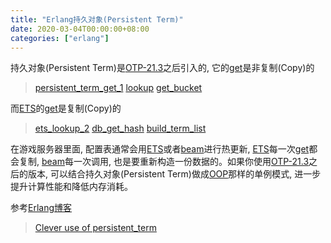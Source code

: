 ```yaml
---
title: "Erlang持久对象(Persistent Term)"
date: 2020-03-04T00:00:00+08:00
categories: ["erlang"]
---
```


持久对象(Persistent Term)是[OTP-21.3](https://github.com/erlang.otp)之后引入的, 它的[get]()是非复制(Copy)的
> [persistent_term_get_1](https://github.com/erlang/otp/blob/maint-24/erts/emulator/beam/erl_bif_persistent.c#L477-L491)
> [lookup](https://github.com/erlang/otp/blob/maint-24/erts/emulator/beam/erl_bif_persistent.c#L962-L980)
> [get_bucket](https://github.com/erlang/otp/blob/maint-24/erts/emulator/beam/erl_bif_persistent.c#L66-L69)

而[ETS]()的[get]()是复制(Copy)的  
> [ets_lookup_2](https://github.com/erlang/otp/blob/maint-24/erts/emulator/beam/erl_db.c#L2496-L2519)
> [db_get_hash](https://github.com/erlang/otp/blob/maint-24/erts/emulator/beam/erl_db_hash.c#L1207-L1207)
> [build_term_list](https://github.com/erlang/otp/blob/maint-24/erts/emulator/beam/erl_db_hash.c#L1185-L1185)

在游戏服务器里面, 配置表通常会用[ETS]()或者[beam]()进行热更新, [ETS]()每一次[get]()都会复制, [beam]()每一次调用, 也是要重新构造一份数据的。如果你使用[OTP-21.3](https://github.com/erlang.otp)之后的版本, 可以结合持久对象(Persistent Term)做成[OOP]()那样的单例模式, 进一步提升计算性能和降低内存消耗。

参考[Erlang](https://erlang.org/)[博客](https://www.erlang.org/blog/)

> [Clever use of persistent_term](https://www.erlang.org/blog/persistent_term/)
